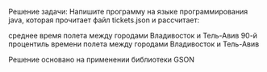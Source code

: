 Решение задачи: Напишите программу на языке программирования java, которая прочитает файл tickets.json и рассчитает:

среднее время полета между городами Владивосток и Тель-Авив
90-й процентиль времени полета между городами Владивосток и Тель-Авив

Решение основано на применении библиотеки GSON
